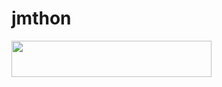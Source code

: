# jmthon

<p align="left"><a href="https://heroku.com/deploy?template=https://github.com/Huksk3/roz"> <img src="https://img.shields.io/badge/Deploy%20To%20Heroku-purple?style=for-the-badge&logo=heroku" width="320" height="58.45"/></a></p>
